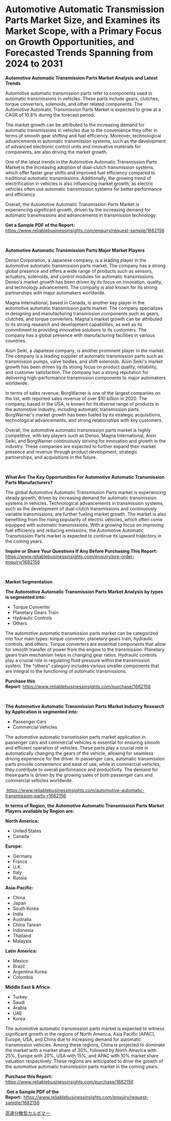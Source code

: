 <p><h1>Automotive Automatic Transmission Parts Market Size, and Examines its Market Scope, with a Primary Focus on Growth Opportunities, and Forecasted Trends Spanning from 2024 to 2031</h1></p><p><strong>Automotive Automatic Transmission Parts Market Analysis and Latest Trends</strong></p>
<p><p>Automotive automatic transmission parts refer to components used in automatic transmissions in vehicles. These parts include gears, clutches, torque converters, solenoids, and other related components. The Automotive Automatic Transmission Parts Market is expected to grow at a CAGR of 10.8% during the forecast period.</p><p>The market growth can be attributed to the increasing demand for automatic transmissions in vehicles due to the convenience they offer in terms of smooth gear shifting and fuel efficiency. Moreover, technological advancements in automatic transmission systems, such as the development of advanced electronic control units and innovative materials for components, are also driving the market growth.</p><p>One of the latest trends in the Automotive Automatic Transmission Parts Market is the increasing adoption of dual-clutch transmission systems, which offer faster gear shifts and improved fuel efficiency compared to traditional automatic transmissions. Additionally, the growing trend of electrification in vehicles is also influencing market growth, as electric vehicles often use automatic transmission systems for better performance and efficiency.</p><p>Overall, the Automotive Automatic Transmission Parts Market is experiencing significant growth, driven by the increasing demand for automatic transmissions and advancements in transmission technology.</p></p>
<p><strong>Get a Sample PDF of the Report:&nbsp;</strong> <a href="https://www.reliablebusinessinsights.com/enquiry/request-sample/1682156">https://www.reliablebusinessinsights.com/enquiry/request-sample/1682156</a></p>
<p>&nbsp;</p>
<p><strong>Automotive Automatic Transmission Parts Major Market Players</strong></p>
<p><p>Denso Corporation, a Japanese company, is a leading player in the automotive automatic transmission parts market. The company has a strong global presence and offers a wide range of products such as sensors, actuators, solenoids, and control modules for automatic transmissions. Denso's market growth has been driven by its focus on innovation, quality, and technology advancement. The company is also known for its strong partnerships with major automakers worldwide.</p><p>Magna International, based in Canada, is another key player in the automotive automatic transmission parts market. The company specializes in designing and manufacturing transmission components such as gears, clutches, and torque converters. Magna's market growth can be attributed to its strong research and development capabilities, as well as its commitment to providing innovative solutions to its customers. The company has a global presence with manufacturing facilities in various countries.</p><p>Aisin Seiki, a Japanese company, is another prominent player in the market. The company is a leading supplier of automatic transmission parts such as transmission pumps, valve bodies, and shift solenoids. Aisin Seiki's market growth has been driven by its strong focus on product quality, reliability, and customer satisfaction. The company has a strong reputation for delivering high-performance transmission components to major automakers worldwide.</p><p>In terms of sales revenue, BorgWarner is one of the largest companies on the list, with reported sales revenue of over $10 billion in 2020. The company, based in the USA, is known for its diverse range of products in the automotive industry, including automatic transmission parts. BorgWarner's market growth has been fueled by its strategic acquisitions, technological advancements, and strong relationships with key customers.</p><p>Overall, the automotive automatic transmission parts market is highly competitive, with key players such as Denso, Magna International, Aisin Seiki, and BorgWarner continuously striving for innovation and growth in the industry. These companies are expected to further expand their market presence and revenue through product development, strategic partnerships, and acquisitions in the future.</p></p>
<p>&nbsp;</p>
<p><strong>What Are The Key Opportunities For Automotive Automatic Transmission Parts Manufacturers?</strong></p>
<p><p>The global Automotive Automatic Transmission Parts market is experiencing steady growth, driven by increasing demand for automatic transmission systems in vehicles. Technological advancements in transmission systems, such as the development of dual-clutch transmissions and continuously variable transmissions, are further fueling market growth. The market is also benefiting from the rising popularity of electric vehicles, which often come equipped with automatic transmissions. With a growing focus on improving fuel efficiency and reducing emissions, the Automotive Automatic Transmission Parts market is expected to continue its upward trajectory in the coming years.</p></p>
<p><strong>Inquire or Share Your Questions If Any Before Purchasing This Report:</strong> <a href="https://www.reliablebusinessinsights.com/enquiry/pre-order-enquiry/1682156">https://www.reliablebusinessinsights.com/enquiry/pre-order-enquiry/1682156</a></p>
<p>&nbsp;</p>
<p><strong>Market Segmentation</strong></p>
<p><strong>The Automotive Automatic Transmission Parts Market Analysis by types is segmented into:</strong></p>
<p><ul><li>Torque Converter</li><li>Planetary Gears Train</li><li>Hydraulic Controls</li><li>Others</li></ul></p>
<p><p>The automotive automatic transmission parts market can be categorized into four main types: torque converter, planetary gears train, hydraulic controls, and others. Torque converters are essential components that allow for smooth transfer of power from the engine to the transmission. Planetary gears train mechanism helps in changing gear ratios. Hydraulic controls play a crucial role in regulating fluid pressure within the transmission system. The "others" category includes various smaller components that are integral to the functioning of automatic transmissions.</p></p>
<p><strong>Purchase this Report:&nbsp;</strong><a href="https://www.reliablebusinessinsights.com/purchase/1682156">https://www.reliablebusinessinsights.com/purchase/1682156</a></p>
<p>&nbsp;</p>
<p><strong>The Automotive Automatic Transmission Parts Market Industry Research by Application is segmented into:</strong></p>
<p><ul><li>Passenger Cars</li><li>Commercial Vehicles</li></ul></p>
<p><p>The automotive automatic transmission parts market application in passenger cars and commercial vehicles is essential for ensuring smooth and efficient operation of vehicles. These parts play a crucial role in automatically changing the gears of the vehicle, allowing for seamless driving experience for the driver. In passenger cars, automatic transmission parts provide convenience and ease of use, while in commercial vehicles, they contribute to overall performance and productivity. The demand for these parts is driven by the growing sales of both passenger cars and commercial vehicles worldwide.</p></p>
<p><a href="https://www.reliablebusinessinsights.com/automotive-automatic-transmission-parts-r1682156">&nbsp;https://www.reliablebusinessinsights.com/automotive-automatic-transmission-parts-r1682156</a></p>
<p><strong>In terms of Region, the Automotive Automatic Transmission Parts Market Players available by Region are:</strong></p>
<p>
    <p> <strong> North America: </strong>
        <ul>
            <li>United States</li>
            <li>Canada</li>
        </ul>
        </p> 
    <p> <strong> Europe: </strong>
        <ul>
            <li>Germany</li>
            <li>France</li>
            <li>U.K.</li>
            <li>Italy</li>
            <li>Russia</li>
        </ul>
        </p> 
    <p> <strong> Asia-Pacific: </strong>
        <ul>
            <li>China</li>
            <li>Japan</li>
            <li>South Korea</li>
            <li>India</li>
            <li>Australia</li>
            <li>China Taiwan</li>
            <li>Indonesia</li>
            <li>Thailand</li>
            <li>Malaysia</li>
        </ul>
        </p> 
    <p> <strong> Latin America: </strong>
        <ul>
            <li>Mexico</li>
            <li>Brazil</li>
            <li>Argentina Korea</li>
            <li>Colombia</li>
        </ul>
        </p> 
    <p> <strong> Middle East & Africa: </strong>
        <ul>
            <li>Turkey</li>
            <li>Saudi</li>
            <li>Arabia</li>
            <li>UAE</li>
            <li>Korea</li>
        </ul>
    </p>
    </p>
<p><p>The automotive automatic transmission parts market is expected to witness significant growth in the regions of North America, Asia Pacific (APAC), Europe, USA, and China due to increasing demand for automatic transmission vehicles. Among these regions, China is projected to dominate the market with a market share of 30%, followed by North America with 25%, Europe with 20%, USA with 15%, and APAC with 10% market share valuation respectively. These regions are anticipated to drive the growth of the automotive automatic transmission parts market in the coming years.</p></p>
<p><strong>Purchase this Report: </strong><a href="https://www.reliablebusinessinsights.com/purchase/1682156">https://www.reliablebusinessinsights.com/purchase/1682156</a></p>
<p>&nbsp;<strong>Get a Sample PDF of the Report:&nbsp;&nbsp;</strong><a href="https://www.reliablebusinessinsights.com/enquiry/request-sample/1682156">https://www.reliablebusinessinsights.com/enquiry/request-sample/1682156</a></p>
<p><strong></strong></p>
<p><p><a href="https://medium.com/@jarredmertz53/%E9%AB%98%E9%80%9F%E5%BA%83%E3%81%8C%E3%82%8A%E3%82%AB%E3%83%BC%E3%83%9C%E3%83%9E%E3%83%BC%E5%B8%82%E5%A0%B4%E3%83%AC%E3%83%9D%E3%83%BC%E3%83%88%E3%81%AF-%E3%81%93%E3%81%AE%E5%B8%82%E5%A0%B4%E3%81%AE%E6%9C%80%E6%96%B0%E3%81%AE%E3%83%88%E3%83%AC%E3%83%B3%E3%83%89%E3%81%A8%E6%88%90%E9%95%B7%E6%A9%9F%E4%BC%9A%E3%82%92%E6%98%8E%E3%82%89%E3%81%8B%E3%81%AB%E3%81%97%E3%81%BE%E3%81%99-65cae116387a">高速分散型カルボマー</a></p></p>